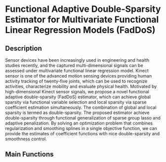 # Functional Adaptive Double-Sparsity Estimator for Multivariate Functional Linear Regression Models (FadDoS)

## Description
Sensor devices have been increasingly used in engineering and health studies recently,
and the captured multi-dimensional signals can be assessed under multivariate functional
linear regression model. Kinect sensor is one of the advanced motion sensing devices providing human activity tracking of twenty-five joints, which can be used to recognize activities,
characterize mobility and evaluate physical health. Motivated by high-dimensional Kinect
sensor signals, we propose a novel functional adaptive double-sparsity (FadDoS) estimator,
which can achieve global sparsity via functional variable selection and local sparsity via sparse
coefficient estimation simultaneously. The combination of global and local sparsity is termed as
double-sparsity. The proposed estimator achieve double-sparsity through functional generalization
of sparse group lasso and adaptive penalization. By solving an optimization problem that combines
regularization and smoothing splines in a single objective function, we can provide the estimates
of coefficient functions with nice double-sparsity and smoothness control.


## Main Functions
